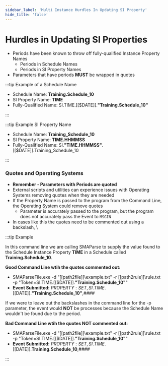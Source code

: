 ```yaml
---
sidebar_label: 'Multi Instance Hurdles In Updating SI Property'
hide_title: 'false'
---
```


<head>
  <meta name="robots" content="noindex, nofollow" />
</head>

# Hurdles in Updating SI Properties

* Periods have been known to throw off fully-qualified Instance Property Names
  * Periods in Schedule Names
  * Periods in SI Property Names
* Parameters that have periods **MUST** be wrapped in quotes


:::tip Example of a Schedule Name

* Schedule Name: **Training.Schedule_10**
* SI Property Name: **TIME**
* Fully-Qualified Name: SI.TIME.[[$DATE]].**"Training.Schedule_10"**

:::

:::tip Example SI Property Name

* Schedule Name: **Training_Schedule_10**
* SI Property Name: **TIME.HHMMSS**
* Fully-Qualified Name: SI.**"TIME.HHMMSS"**.[[$DATE]].Training_Schedule_10

:::

### Quotes and Operating Systems

* **Remember - Parameters with Periods are quoted**
* External scripts and utilities can experience issues with Operating Systems removing quotes when they are needed
* If the Property Name is passed to the program from the Command Line, the Operating System could remove quotes
    * Parameter is accurately passed to the program, but the program does not accurately pass the Event to ```MSGIN``` 
* In cases like this the quotes need to be commented out using a backslash, \

:::tip Example

In this command line we are calling SMAParse to supply the value found to the Schedule Instance Property **TIME** in a Schedule called **Training.Schedule_10**. 

**Good Command Line wtih the quotes commented out:**
* SMAParseFile.exe -d "[[path2file]]\example.txt" -r [[path2rule]]\rule.txt -p "Token=SI.TIME.[[$DATE]].**\"Training.Schedule_10\"**"
* **Event Submitted:** $PROPERTY:SET,SI.TIME.[[$DATE]].**"Training.Schedule_10"**,####

If we were to leave out the backslashes in the command line for the -p parameter, the event would **NOT** be processes because the Schedule Name wouldn't be found due to the period.

**Bad Command Line wtih the quotes NOT  commented out:**
* SMAParseFile.exe -d "[[path2file]]\example.txt" -r [[path2rule]]\rule.txt -p "Token=SI.TIME.[[$DATE]].**"Training.Schedule_10"**"
* **Event Submitted:** $PROPERTY:SET,SI.TIME.[[$DATE]].**Training.Schedule_10**,####

:::
